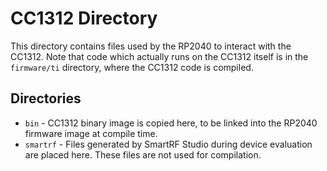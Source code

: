 # CC1312 Directory

This directory contains files used by the RP2040 to interact with the CC1312. Note that code which actually runs on the CC1312 itself is in the `firmware/ti` directory, where the CC1312 code is compiled.

## Directories
* `bin` - CC1312 binary image is copied here, to be linked into the RP2040 firmware image at compile time.
* `smartrf` - Files generated by SmartRF Studio during device evaluation are placed here. These files are not used for compilation.